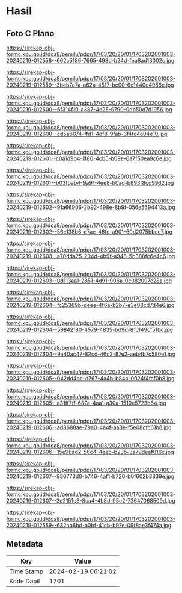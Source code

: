 # Hasil

## Foto C Plano

https://sirekap-obj-formc.kpu.go.id/dca8/pemilu/pdpr/17/03/20/20/01/1703202001003-20240219-012558--662c5186-7665-498d-b24d-fba8ad13002c.jpg

https://sirekap-obj-formc.kpu.go.id/dca8/pemilu/pdpr/17/03/20/20/01/1703202001003-20240219-012559--3bcb7a7a-a62a-4517-bc00-6c1440e4956e.jpg

https://sirekap-obj-formc.kpu.go.id/dca8/pemilu/pdpr/17/03/20/20/01/1703202001003-20240219-012600--6f314f10-a387-4e25-9790-0db50d7d1956.jpg

https://sirekap-obj-formc.kpu.go.id/dca8/pemilu/pdpr/17/03/20/20/01/1703202001003-20240219-012600--cd5a6074-ffd1-4df8-9fab-3f4fc4e04e10.jpg

https://sirekap-obj-formc.kpu.go.id/dca8/pemilu/pdpr/17/03/20/20/01/1703202001003-20240219-012601--c0a1d9b4-1f80-4cb5-b09e-6a7f50ea9c6e.jpg

https://sirekap-obj-formc.kpu.go.id/dca8/pemilu/pdpr/17/03/20/20/01/1703202001003-20240219-012601--b03fbab4-9a91-4ee8-b0ad-b893f8cd9962.jpg

https://sirekap-obj-formc.kpu.go.id/dca8/pemilu/pdpr/17/03/20/20/01/1703202001003-20240219-012602--91a66906-2b92-498e-8b9f-056e5694413a.jpg

https://sirekap-obj-formc.kpu.go.id/dca8/pemilu/pdpr/17/03/20/20/01/1703202001003-20240219-012602--56c138b6-d7ae-46fc-a901-60d2075bbce7.jpg

https://sirekap-obj-formc.kpu.go.id/dca8/pemilu/pdpr/17/03/20/20/01/1703202001003-20240219-012603--a70dda25-204d-4b9f-a948-5b388fc6e4c6.jpg

https://sirekap-obj-formc.kpu.go.id/dca8/pemilu/pdpr/17/03/20/20/01/1703202001003-20240219-012603--0d113aa1-2851-4d91-906a-0c382097c28a.jpg

https://sirekap-obj-formc.kpu.go.id/dca8/pemilu/pdpr/17/03/20/20/01/1703202001003-20240219-012604--fc25369b-deee-4f6a-b2b7-e3e08cd7d4e6.jpg

https://sirekap-obj-formc.kpu.go.id/dca8/pemilu/pdpr/17/03/20/20/01/1703202001003-20240219-012604--59842f80-4579-4835-bd9d-81c149cf51bc.jpg

https://sirekap-obj-formc.kpu.go.id/dca8/pemilu/pdpr/17/03/20/20/01/1703202001003-20240219-012604--9a40ac47-82cd-46c2-87e2-aeb4b7c580e1.jpg

https://sirekap-obj-formc.kpu.go.id/dca8/pemilu/pdpr/17/03/20/20/01/1703202001003-20240219-012605--042dd4bc-d767-4a4b-b84a-0024f4faf0b8.jpg

https://sirekap-obj-formc.kpu.go.id/dca8/pemilu/pdpr/17/03/20/20/01/1703202001003-20240219-012605--a31ff7ff-687a-4aa1-a30a-1510e5723b64.jpg

https://sirekap-obj-formc.kpu.go.id/dca8/pemilu/pdpr/17/03/20/20/01/1703202001003-20240219-012606--ad8688ae-79a0-4a4f-aa3e-f5e08cfc61b8.jpg

https://sirekap-obj-formc.kpu.go.id/dca8/pemilu/pdpr/17/03/20/20/01/1703202001003-20240219-012606--15e98ad2-56c4-4eeb-b23b-3a79deef016c.jpg

https://sirekap-obj-formc.kpu.go.id/dca8/pemilu/pdpr/17/03/20/20/01/1703202001003-20240219-012607--930773d0-b746-4af1-b720-b0f602b3839e.jpg

https://sirekap-obj-formc.kpu.go.id/dca8/pemilu/pdpr/17/03/20/20/01/1703202001003-20240219-012607--2e2151c3-8ca4-4b8d-95e2-73647068509d.jpg

https://sirekap-obj-formc.kpu.go.id/dca8/pemilu/pdpr/17/03/20/20/01/1703202001003-20240219-012559--632ab6bd-a0bf-41cb-b97e-09f8ae3f474a.jpg


## Metadata

| Key        | Value               |
| ---------- | ------------------- |
| Time Stamp | 2024-02-19 06:21:02 |
| Kode Dapil | 1701                |



